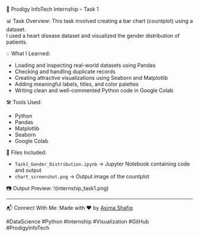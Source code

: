  🚀 Prodigy InfoTech Internship – Task 1

📊 Task Overview:
This task involved creating a bar chart (countplot) using a dataset.  
I used a heart disease dataset and visualized the gender distribution of patients.

💡 What I Learned:

- Loading and inspecting real-world datasets using Pandas  
- Checking and handling duplicate records  
- Creating attractive visualizations using Seaborn and Matplotlib  
- Adding meaningful labels, titles, and color palettes  
- Writing clean and well-commented Python code in Google Colab

 🛠 Tools Used:
 
- Python
- Pandas
- Matplotlib
- Seaborn
- Google Colab

📁 Files Included:

- `Task1_Gender_Distribution.ipynb` → Jupyter Notebook containing code and output
- `chart_screenshot.png` → Output image of the countplot

📷 Output Preview:
!(internship_task1.png)

---

📬 Connect With Me:
Made with ❤️ by [Asima Shafiq](https://www.linkedin.com/in/asima-shafiq/)

#DataScience #Python #Internship #Visualization #GitHub #ProdigyInfoTech
